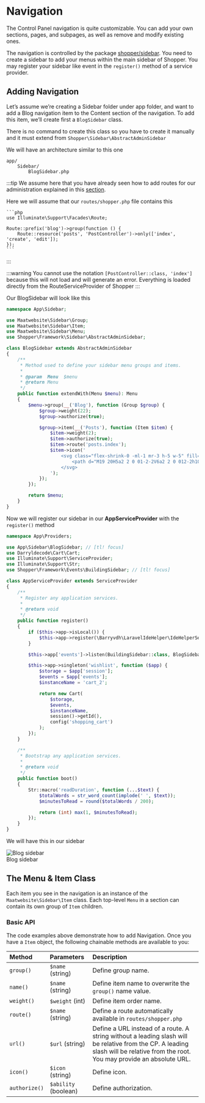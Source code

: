 # Navigation
The Control Panel navigation is quite customizable. You can add your own sections, pages, and subpages, as well as remove and modify existing ones.

The navigation is controlled by the package [shopper/sidebar](https://github.com/shopperlabs/sidebar). You need to create a sidebar to add your menus within the main sidebar of Shopper. You may register your sidebar like event in the `register()` method of a service provider.

## Adding Navigation
Let’s assume we’re creating a Sidebar folder under app folder, and want to add a Blog navigation item to the Content section of the navigation. To add this item, we’ll create first a `BlogSidebar` class.

There is no command to create this class so you have to create it manually and it must extend from `Shopper\Sidebar\AbstractAdminSidebar`

We will have an architecture similar to this one

``` files theme:serendipity-light
app/
    Sidebar/
        BlogSidebar.php
```

:::tip
We assume here that you have already seen how to add routes for our administration explained in this [section](/extending/control-panel#adding-control-panel-routes).

Here we will assume that our `routes/shopper.php` file contains this

    ```php
    use Illuminate\Support\Facades\Route;

    Route::prefix('blog')->group(function () {
        Route::resource('posts', 'PostController')->only(['index', 'create', 'edit']);
    });
    ```
:::

:::warning
You cannot use the notation `[PostController::class, 'index']` because this will not load and will generate an error. Everything is loaded directly from the RouteServiceProvider of Shopper
:::

Our BlogSidebar will look like this

```php
namespace App\Sidebar;

use Maatwebsite\Sidebar\Group;
use Maatwebsite\Sidebar\Item;
use Maatwebsite\Sidebar\Menu;
use Shopper\Framework\Sidebar\AbstractAdminSidebar;

class BlogSidebar extends AbstractAdminSidebar
{
    /**
     * Method used to define your sidebar menu groups and items.
     *
     * @param  Menu  $menu
     * @return Menu
     */
    public function extendWith(Menu $menu): Menu
    {
        $menu->group(__('Blog'), function (Group $group) {
            $group->weight(22);
            $group->authorize(true);

            $group->item(__('Posts'), function (Item $item) {
                $item->weight(2);
                $item->authorize(true);
                $item->route('posts.index');
                $item->icon('
                    <svg class="flex-shrink-0 -ml-1 mr-3 h-5 w-5" fill="none" stroke-linecap="round" stroke-linejoin="round" stroke-width="2" viewBox="0 0 24 24" stroke="currentColor">
                        <path d="M19 20H5a2 2 0 01-2-2V6a2 2 0 012-2h10a2 2 0 012 2v1m2 13a2 2 0 01-2-2V7m2 13a2 2 0 002-2V9a2 2 0 00-2-2h-2m-4-3H9M7 16h6M7 8h6v4H7V8z"/>
                    </svg>
                ');
            });
        });

        return $menu;
    }
}
```

Now we will register our sidebar in our **AppServiceProvider** with the `register()` method

```php
namespace App\Providers;

use App\Sidebar\BlogSidebar; // [tl! focus]
use Darryldecode\Cart\Cart;
use Illuminate\Support\ServiceProvider;
use Illuminate\Support\Str;
use Shopper\Framework\Events\BuildingSidebar; // [tl! focus]

class AppServiceProvider extends ServiceProvider
{
    /**
     * Register any application services.
     *
     * @return void
     */
    public function register()
    {
        if ($this->app->isLocal()) {
            $this->app->register(\Barryvdh\LaravelIdeHelper\IdeHelperServiceProvider::class);
        }

        $this->app['events']->listen(BuildingSidebar::class, BlogSidebar::class); // [tl! focus]

        $this->app->singleton('wishlist', function ($app) {
            $storage = $app['session'];
            $events = $app['events'];
            $instanceName = 'cart_2';

            return new Cart(
                $storage,
                $events,
                $instanceName,
                session()->getId(),
                config('shopping_cart')
            );
        });
    }

    /**
     * Bootstrap any application services.
     *
     * @return void
     */
    public function boot()
    {
        Str::macro('readDuration', function (...$text) {
            $totalWords = str_word_count(implode(' ', $text));
            $minutesToRead = round($totalWords / 200);

            return (int) max(1, $minutesToRead);
        });
    }
}
```
We will have this in our sidebar

<div class="screenshot">
    <img src="/img/screenshots/{{version}}/sidebar-screen.png" alt="Blog sidebar">
    <div class="caption">Blog sidebar</div>
</div>

## The Menu & Item Class
Each item you see in the navigation is an instance of the `Maatwebsite\Sidebar\Item` class. Each top-level `Menu` in a section can contain its own group of `Item` children.

### Basic API
The code examples above demonstrate how to add Navigation. Once you have a `Item` object, the following chainable methods are available to you:

| Method | Parameters | Description |
| :--- | :--- | :--- |
| `group()` | `$name` (string) | Define group name. |
| `name()` | `$name` (string) | Define item name to overwrite the `group()` name value. |
| `weight()` | `$weight` (int) | Define item order name. |
| `route()` | `$name` (string) | Define a route automatically available in `routes/shopper.php` |
| `url()` | `$url` (string) | Define a URL instead of a route. A string without a leading slash will be relative from the CP. A leading slash will be relative from the root. You may provide an absolute URL. |
| `icon()` | `$icon` (string) | Define icon. |
| `authorize()` | `$ability` (boolean) | Define authorization. |

